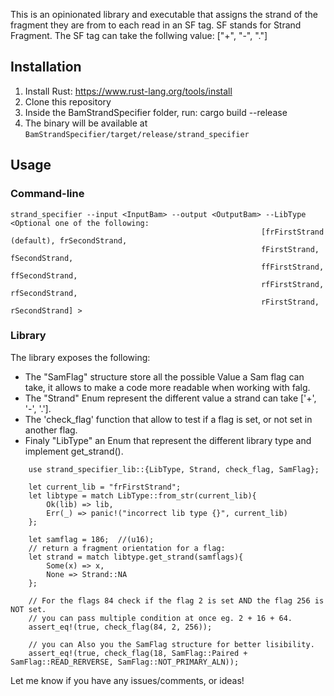 This is an opinionated library and executable that assigns the strand of the fragment they are from to each read in an SF tag. SF stands for Strand Fragment.
The SF tag can take the follwing value: ["+", "-", "."]

## Installation

1. Install Rust: https://www.rust-lang.org/tools/install
2. Clone this repository
3. Inside the BamStrandSpecifier folder, run:
    cargo build --release
4. The binary will be available at `BamStrandSpecifier/target/release/strand_specifier`

## Usage

### Command-line

```
strand_specifier --input <InputBam> --output <OutputBam> --LibType <Optional one of the following:
                                                        [frFirstStrand (default), frSecondStrand,
                                                        fFirstStrand, fSecondStrand,
                                                        ffFirstStrand, ffSecondStrand,
                                                        rfFirstStrand, rfSecondStrand,
                                                        rFirstStrand, rSecondStrand] >
```

### Library


The library exposes the following:

- The "SamFlag" structure store all the possible Value a Sam flag can take, it allows to make a code more readable when working with falg.
- The "Strand" Enum represent the different value a strand can take ['+', '-', '.'].
- The 'check_flag' function that allow to test if a flag is set, or not set in another flag.
- Finaly "LibType" an Enum that represent the different library type and implement get_strand().

```
    use strand_specifier_lib::{LibType, Strand, check_flag, SamFlag};

    let current_lib = "frFirstStrand";
    let libtype = match LibType::from_str(current_lib){
        Ok(lib) => lib,
        Err(_) => panic!("incorrect lib type {}", current_lib)
    };

    let samflag = 186;  //(u16);
    // return a fragment orientation for a flag:
    let strand = match libtype.get_strand(samflags){
        Some(x) => x,
        None => Strand::NA
    };

    // For the flags 84 check if the flag 2 is set AND the flag 256 is NOT set.
    // you can pass multiple condition at once eg. 2 + 16 + 64.
    assert_eq!(true, check_flag(84, 2, 256));

    // you can Also you the SamFlag structure for better lisibility.
    assert_eq!(true, check_flag(18, SamFlag::Paired +  SamFlag::READ_RERVERSE, SamFlag::NOT_PRIMARY_ALN));

```


Let me know if you have any issues/comments, or ideas!


